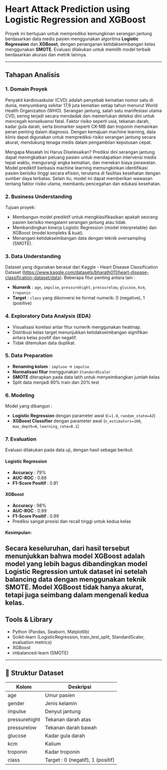# Heart Attack Prediction using Logistic Regression and XGBoost

Proyek ini bertujuan untuk memprediksi kemungkinan serangan jantung berdasarkan data medis pasien menggunakan algoritma **Logistic Regression** dan **XGBoost**, dengan penanganan ketidakseimbangan kelas menggunakan **SMOTE**. Evaluasi dilakukan untuk memilih model terbaik berdasarkan akurasi dan metrik lainnya.

---

## Tahapan Analisis

### 1. Domain Proyek
Penyakit kardiovaskular (CVD) adalah penyebab kematian nomor satu di dunia, menyumbang sekitar 17,9 juta kematian setiap tahun menurut World Health Organization (WHO). Serangan jantung, salah satu manifestasi utama CVD, sering terjadi secara mendadak dan memerlukan deteksi dini untuk mencegah konsekuensi fatal. Faktor risiko seperti usia, tekanan darah, kadar gula darah, serta biomarker seperti CK-MB dan troponin memainkan peran penting dalam diagnosis. Dengan kemajuan machine learning, data klinis dapat digunakan untuk memprediksi risiko serangan jantung secara akurat, mendukung tenaga medis dalam pengambilan keputusan cepat.

Mengapa Masalah Ini Harus Diselesaikan?
Prediksi dini serangan jantung dapat meningkatkan peluang pasien untuk mendapatkan intervensi medis tepat waktu, mengurangi angka kematian, dan menekan biaya perawatan. Model prediktif berbasis machine learning memungkinkan identifikasi pasien berisiko tinggi secara efisien, terutama di fasilitas kesehatan dengan sumber daya terbatas. Selain itu, model ini dapat memberikan wawasan tentang faktor risiko utama, membantu pencegahan dan edukasi kesehatan.

### 2. Business Understanding
Tujuan proyek:
- Membangun model prediktif untuk mengklasifikasikan apakah seorang pasien berisiko mengalami serangan jantung atau tidak.
- Membandingkan kinerja Logistic Regression (model interpretable) dan XGBoost (model kompleks & kuat).
- Menangani ketidakseimbangan data dengan teknik oversampling (SMOTE).

### 3. Data Understanding
Dataset yang digunakan berasal dari Kaggle - Heart Disease Classification Dataset (https://www.kaggle.com/datasets/bharath011/heart-disease-classification-dataset/data). Beberapa fitur penting antara lain :
- **Numerik** : `age`, `impulse`, `pressurehight`, `pressurelow`, `glucose`, `kcm`, `troponin`
- **Target** : `class` yang dikonversi ke format numerik: 0 (negative), 1 (positive)

### 4. Exploratory Data Analysis (EDA)
- Visualisasi korelasi antar fitur numerik menggunakan heatmap.
- Distribusi kelas target menunjukkan ketidakseimbangan signifikan antara kelas positif dan negatif.
- Tidak ditemukan data duplikat.

### 5. Data Preparation
- **Renaming kolom** : `impluse` → `impulse`
- **Normalisasi fitur** menggunakan `StandardScaler`
- **SMOTE** diterapkan pada data latih untuk menyeimbangkan jumlah kelas
- Split data menjadi 80% train dan 20% test

### 6. Modeling
Model yang dibangun :
- **Logistic Regression** dengan parameter awal (`C=1.0`, `random_state=42`)
- **XGBoost Classifier** dengan parameter awal (`n_estimators=100`, `max_depth=6`, `learning_rate=0.1`)

### 7. Evaluation
Evaluasi dilakukan pada data uji, dengan hasil sebagai berikut:

#### Logistic Regression
- **Accuracy** : 79%
- **AUC-ROC** : 0.88
- **F1-Score Positif** : 0.81

#### XGBoost
- **Accuracy** : 98%
- **AUC-ROC** : 0.99
- **F1-Score Positif** : 0.99
- Prediksi sangat presisi dan recall tinggi untuk kedua kelas

#### Kesimpulan:
Secara keseluruhan, dari hasil tersebut menunjukkan bahwa model XGBoost adalah model yang lebih bagus dibandingkan model Logistic Regression untuk dataset ini setelah balancing data dengan menggunakan teknik SMOTE. Model XGBoost tidak hanya akurat, tetapi juga seimbang dalam mengenali kedua kelas.
---

## Tools & Library

- Python (Pandas, Seaborn, Matplotlib)
- Scikit-learn (LogisticRegression, train_test_split, StandardScaler, evaluation metrics)
- XGBoost
- imbalanced-learn (SMOTE)

---

## 📁 Struktur Dataset

| Kolom            | Deskripsi                          |
|------------------|------------------------------------|
| age              | Umur pasien                        |
| gender           | Jenis kelamin                      |
| impulse          | Denyut jantung                     |
| pressurehight    | Tekanan darah atas                 |
| pressurelow      | Tekanan darah bawah                |
| glucose          | Kadar gula darah                   |
| kcm              | Kalium                             |
| troponin         | Kadar troponin                     |
| class            | Target : 0 (negatif), 1 (positif)  |

